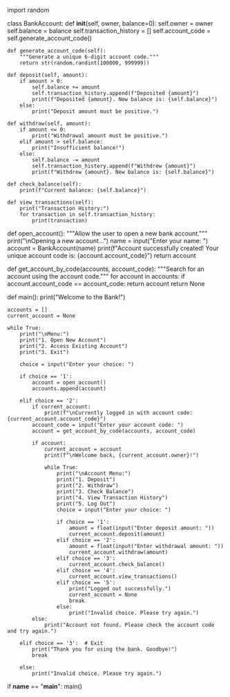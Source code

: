 import random

class BankAccount:
    def __init__(self, owner, balance=0):
        self.owner = owner
        self.balance = balance
        self.transaction_history = []
        self.account_code = self.generate_account_code()

    def generate_account_code(self):
        """Generate a unique 6-digit account code."""
        return str(random.randint(100000, 999999))

    def deposit(self, amount):
        if amount > 0:
            self.balance += amount
            self.transaction_history.append(f"Deposited {amount}")
            print(f"Deposited {amount}. New balance is: {self.balance}")
        else:
            print("Deposit amount must be positive.")

    def withdraw(self, amount):
        if amount <= 0:
            print("Withdrawal amount must be positive.")
        elif amount > self.balance:
            print("Insufficient balance!")
        else:
            self.balance -= amount
            self.transaction_history.append(f"Withdrew {amount}")
            print(f"Withdrew {amount}. New balance is: {self.balance}")

    def check_balance(self):
        print(f"Current balance: {self.balance}")

    def view_transactions(self):
        print("Transaction History:")
        for transaction in self.transaction_history:
            print(transaction)

def open_account():
    """Allow the user to open a new bank account."""
    print("\nOpening a new account...")
    name = input("Enter your name: ")
    account = BankAccount(name)
    print(f"Account successfully created! Your unique account code is: {account.account_code}")
    return account

def get_account_by_code(accounts, account_code):
    """Search for an account using the account code."""
    for account in accounts:
        if account.account_code == account_code:
            return account
    return None

def main():
    print("Welcome to the Bank!")
    
    accounts = []  
    current_account = None  

    while True:
        print("\nMenu:")
        print("1. Open New Account")
        print("2. Access Existing Account")
        print("3. Exit")
        
        choice = input("Enter your choice: ")

        if choice == '1':  
            account = open_account()
            accounts.append(account)

        elif choice == '2':
            if current_account:
                print(f"\nCurrently logged in with account code: {current_account.account_code}")
            account_code = input("Enter your account code: ")
            account = get_account_by_code(accounts, account_code)
            
            if account:
                current_account = account
                print(f"\nWelcome back, {current_account.owner}!")
                
                while True:
                    print("\nAccount Menu:")
                    print("1. Deposit")
                    print("2. Withdraw")
                    print("3. Check Balance")
                    print("4. View Transaction History")
                    print("5. Log Out")
                    choice = input("Enter your choice: ")
                    
                    if choice == '1':
                        amount = float(input("Enter deposit amount: "))
                        current_account.deposit(amount)
                    elif choice == '2':
                        amount = float(input("Enter withdrawal amount: "))
                        current_account.withdraw(amount)
                    elif choice == '3':
                        current_account.check_balance()
                    elif choice == '4':
                        current_account.view_transactions()
                    elif choice == '5':
                        print("Logged out successfully.")
                        current_account = None
                        break
                    else:
                        print("Invalid choice. Please try again.")
            else:
                print("Account not found. Please check the account code and try again.")

        elif choice == '3':  # Exit
            print("Thank you for using the bank. Goodbye!")
            break
        
        else:
            print("Invalid choice. Please try again.")

if __name__ == "__main__":
    main()
